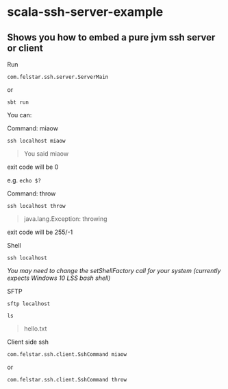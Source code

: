 # scala-ssh-server-example

## Shows you how to embed a pure jvm ssh server or client

Run

`com.felstar.ssh.server.ServerMain`

or 

`sbt run`

You can:

Command: miaow

`ssh localhost miaow`

> You said miaow

exit code will be 0

e.g. `echo $?`

Command: throw

`ssh localhost throw`

> java.lang.Exception: throwing

exit code will be 255/-1

Shell

`ssh localhost`

_You may need to change the setShellFactory call for your system (currently expects Windows 10 LSS bash shell)_

SFTP

`sftp localhost`

`ls`

> hello.txt

Client side ssh

`com.felstar.ssh.client.SshCommand miaow`

or

`com.felstar.ssh.client.SshCommand throw`